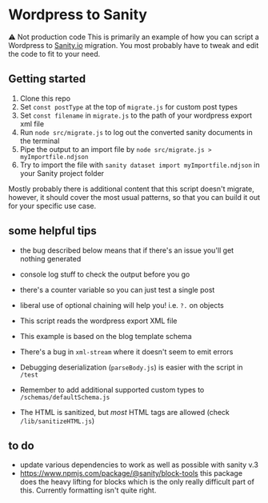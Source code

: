 # Wordpress to Sanity

⚠️ Not production code
This is primarily an example of how you can script a Wordpress to [Sanity.io](https://www.sanity.io) migration.
You most probably have to tweak and edit the code to fit to your need.

## Getting started

1. Clone this repo
2. Set `const postType` at the top of `migrate.js` for custom post types
3. Set `const filename` in `migrate.js` to the path of your wordpress export xml file
4. Run `node src/migrate.js` to log out the converted sanity documents in the terminal
5. Pipe the output to an import file by `node src/migrate.js > myImportfile.ndjson`
6. Try to import the file with `sanity dataset import myImportfile.ndjson` in your Sanity project folder

Mostly probably there is additional content that this script doesn't migrate, however, it should cover the most usual patterns, so that you can build it out for your specific use case.

## some helpful tips

- the bug described below means that if there's an issue you'll get nothing generated
- console log stuff to check the output before you go
- there's a counter variable so you can just test a single post
- liberal use of optional chaining will help you! i.e. `?.` on objects

- This script reads the wordpress export XML file
- This example is based on the blog template schema
- There's a bug in `xml-stream` where it doesn't seem to emit errors
- Debugging deserialization (`parseBody.js`) is easier with the script in `/test`
- Remember to add additional supported custom types to `/schemas/defaultSchema.js`
- The HTML is sanitized, but _most_ HTML tags are allowed (check `/lib/sanitizeHTML.js`)

## to do

- update various dependencies to work as well as possible with sanity v.3
- https://www.npmjs.com/package/@sanity/block-tools this package does the heavy lifting for blocks which is the only really difficult part of this. Currently formatting isn't quite right.
